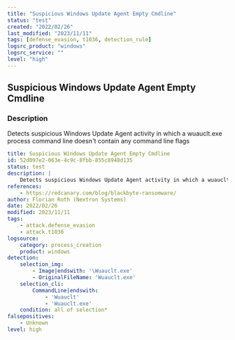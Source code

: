 ```yaml
---
title: "Suspicious Windows Update Agent Empty Cmdline"
status: "test"
created: "2022/02/26"
last_modified: "2023/11/11"
tags: [defense_evasion, t1036, detection_rule]
logsrc_product: "windows"
logsrc_service: ""
level: "high"
---
```


## Suspicious Windows Update Agent Empty Cmdline

### Description

Detects suspicious Windows Update Agent activity in which a wuauclt.exe process command line doesn't contain any command line flags


```yml
title: Suspicious Windows Update Agent Empty Cmdline
id: 52d097e2-063e-4c9c-8fbb-855c8948d135
status: test
description: |
    Detects suspicious Windows Update Agent activity in which a wuauclt.exe process command line doesn't contain any command line flags
references:
    - https://redcanary.com/blog/blackbyte-ransomware/
author: Florian Roth (Nextron Systems)
date: 2022/02/26
modified: 2023/11/11
tags:
    - attack.defense_evasion
    - attack.t1036
logsource:
    category: process_creation
    product: windows
detection:
    selection_img:
        - Image|endswith: '\Wuauclt.exe'
        - OriginalFileName: 'Wuauclt.exe'
    selection_cli:
        CommandLine|endswith:
            - 'Wuauclt'
            - 'Wuauclt.exe'
    condition: all of selection*
falsepositives:
    - Unknown
level: high

```
